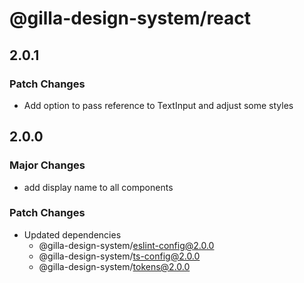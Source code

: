 # @gilla-design-system/react

## 2.0.1

### Patch Changes

- Add option to pass reference to TextInput and adjust some styles

## 2.0.0

### Major Changes

- add display name to all components

### Patch Changes

- Updated dependencies
  - @gilla-design-system/eslint-config@2.0.0
  - @gilla-design-system/ts-config@2.0.0
  - @gilla-design-system/tokens@2.0.0
